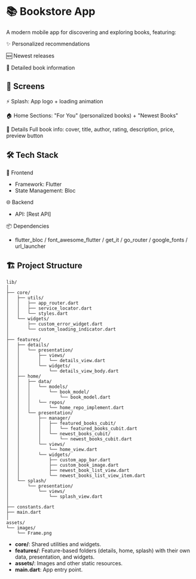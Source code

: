 # 📚 Bookstore App

A modern mobile app for discovering and exploring books, featuring:

✨ Personalized recommendations

🆕 Newest releases

📖 Detailed book information

## 🎨 Screens

⚡ Splash: App logo + loading animation

🏠 Home	Sections: "For You" (personalized books) + "Newest Books"

📖 Details	Full book info: cover, title, author, rating, description, price, preview button

## 🛠️ Tech Stack

📱 Frontend
- Framework: Flutter
- State Management: Bloc

🌐 Backend
- API: [Rest API]

📦 Dependencies
- flutter_bloc / font_awesome_flutter / get_it / go_router / google_fonts / url_launcher

## 🏗️ Project Structure

```
lib/
│
├── core/
│   ├── utils/
│   │   ├── app_router.dart
│   │   ├── service_locator.dart
│   │   └── styles.dart
│   └── widgets/
│       ├── custom_error_widget.dart
│       └── custom_loading_indicator.dart
│
├── features/
│   ├── details/
│   │   └── presentation/
│   │       ├── views/
│   │       │   └── details_view.dart
│   │       └── widgets/
│   │           └── details_view_body.dart
│   ├── home/
│   │   ├── data/
│   │   │   └── models/
│   │   │       └── book_model/
│   │   │           └── book_model.dart
│   │   │   └── repos/
│   │   │       └── home_repo_implement.dart
│   │   └── presentation/
│   │       ├── manager/
│   │       │   ├── featured_books_cubit/
│   │       │   │   └── featured_books_cubit.dart
│   │       │   └── newest_books_cubit/
│   │       │       └── newest_books_cubit.dart
│   │       └── views/
│   │           └── home_view.dart
│   │       └── widgets/
│   │           ├── custom_app_bar.dart
│   │           ├── custom_book_image.dart
│   │           ├── newest_book_list_view.dart
│   │           └── newest_books_list_view_item.dart
│   └── splash/
│       └── presentation/
│           └── views/
│               └── splash_view.dart
│
├── constants.dart
├── main.dart
│
assets/
└── images/
    └── Frame.png
```

- **core/**: Shared utilities and widgets.
- **features/**: Feature-based folders (details, home, splash) with their own data, presentation, and widgets.
- **assets/**: Images and other static resources.
- **main.dart**: App entry point.

